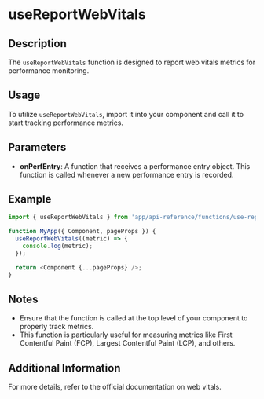 # useReportWebVitals

## Description
The `useReportWebVitals` function is designed to report web vitals metrics for performance monitoring.

## Usage
To utilize `useReportWebVitals`, import it into your component and call it to start tracking performance metrics.

## Parameters
- **onPerfEntry**: A function that receives a performance entry object. This function is called whenever a new performance entry is recorded.

## Example
```javascript
import { useReportWebVitals } from 'app/api-reference/functions/use-report-web-vitals';

function MyApp({ Component, pageProps }) {
  useReportWebVitals((metric) => {
    console.log(metric);
  });

  return <Component {...pageProps} />;
}
```

## Notes
- Ensure that the function is called at the top level of your component to properly track metrics.
- This function is particularly useful for measuring metrics like First Contentful Paint (FCP), Largest Contentful Paint (LCP), and others.

## Additional Information
For more details, refer to the official documentation on web vitals.